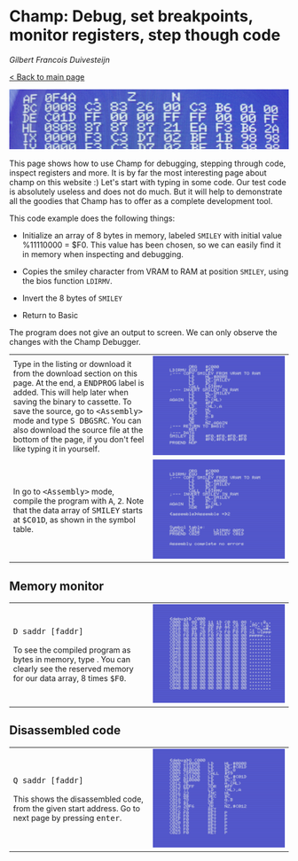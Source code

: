 # Champ: Debug, set breakpoints, monitor registers, step though code

_Gilbert Francois Duivesteijn_

[< Back to main page](index.html)

![header](assets/images/03_champ_debug_header.jpg)

This page shows how to use Champ for debugging, stepping through code, inspect registers and more. It is by far the most interesting page about champ on this website :) Let's start with typing in some code. Our test code is absolutely useless and does not do much. But it will help to demonstrate all the goodies that Champ has to offer as a complete development tool.



This code example does the following things:

- Initialize an array of 8 bytes in memory, labeled `SMILEY` with initial value %11110000 = $F0. This value has been chosen, so we can easily find it in memory when inspecting and debugging.
- Copies the smiley character from VRAM to RAM at position `SMILEY`,  using the bios function `LDIRMV`. 
- Invert the 8 bytes of `SMILEY`

- Return to Basic

The program does not give an output to screen. We can only observe the changes with the Champ Debugger.

<table>
    <tr>
        <td style="width: 50%;">Type in the listing or download it from the download section on this page. At the end, a <tt>ENDPROG</tt> label is added. This will help later when saving the binary to cassette. 
          To save the source, go to <tt>&lt;Assembly&gt;</tt> mode and type <tt>S DBGSRC</tt>. You can also download the source file at the bottom of the page, if you don't feel like typing it in yourself.</td>
        <td style="width: 50%;"><img src="assets/images/03_champ_debug_001.png"></td>
    </tr>
  <tr>
    <td>In go to <tt>&lt;Assembly&gt;</tt> mode, compile the program with <tt>A</tt>, <tt>2</tt>. Note that the data array of <tt>SMILEY</tt> starts at <tt>$C01D</tt>, as shown in the symbol table.</td>
    <td><img src="assets/images/03_champ_debug_002.png"></td>
  </tr>
</table>


## Memory monitor

<table>
  <tr>
    <td style="width: 50%;"><tt>D saddr [faddr]</tt><br><br>
      To see the compiled program as bytes in memory, type . You can clearly see the reserved memory for our data array, 8 times <tt>$F0</tt>.</td>
    <td style="width: 50%;"><img src="assets/images/03_champ_debug_003.png"></td>
  </tr>
</table>


## Disassembled code

<table>
  <tr>
    <td style="width: 50%;"><tt>Q saddr [faddr]</tt><br><br>This shows the disassembled code, from the given start address. Go to next page by pressing <tt>enter</tt>.</td>
    <td style="width: 50%;"><img src="assets/images/03_champ_debug_004.png"></td>
  </tr>
</table>

